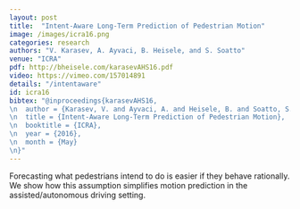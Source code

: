 ```yaml
---
layout: post
title:  "Intent-Aware Long-Term Prediction of Pedestrian Motion"
image: /images/icra16.png
categories: research
authors: "V. Karasev, A. Ayvaci, B. Heisele, and S. Soatto"
venue: "ICRA"
pdf: http://bheisele.com/karasevAHS16.pdf
video: https://vimeo.com/157014891
details: "/intentaware"
id: icra16
bibtex: "@inproceedings{karasevAHS16,
\n  author = {Karasev, V. and Ayvaci, A. and Heisele, B. and Soatto, S.},
\n  title = {Intent-Aware Long-Term Prediction of Pedestrian Motion},
\n  booktitle = {ICRA},
\n  year = {2016},
\n  month = {May}
\n}"
---
```

Forecasting what pedestrians intend to do is easier if they behave rationally. We show how this assumption simplifies motion prediction in the assisted/autonomous driving setting.
